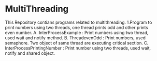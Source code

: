 # MultiThreading
This Repository contians programs related to multithreading.
1.Program to print numbers using two threads, one thread prints odd and other prints even number.
  A. InterProcessExample : Print numbers using two thread, used wait and notify method.
  B. ThreadevenOdd : Print numbers,  used semaphore. Two object of same thread are executing critical section.
  C. InterProcessPrintingNumber : Print number using two threads, used wait, notify and shared object.

